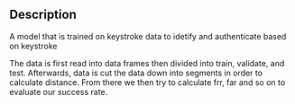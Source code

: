 ## Description

A model that is trained on keystroke data to idetify and authenticate based on keystroke

The data is first read into data frames then divided into train, validate, and test. Afterwards, data is cut the data down into segments in order to calculate distance. From there we then try to calculate frr, far and so on to evaluate our success rate. 

